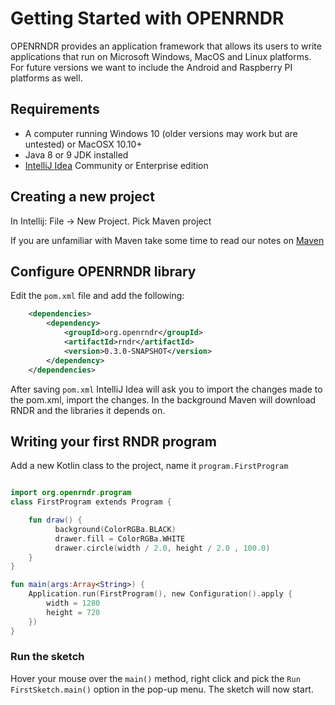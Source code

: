 # Getting Started with OPENRNDR #

OPENRNDR provides an application framework that allows its users to write applications that run on Microsoft Windows, MacOS and Linux platforms. For future versions we want to include the Android and Raspberry PI platforms as well.

## Requirements ##
 
 * A computer running Windows 10 (older versions may work but are untested) or MacOSX 10.10+
 * Java 8 or 9 JDK installed
 * [IntelliJ Idea](Tools_IntelliJIdea) Community or Enterprise edition

## Creating a new project

In Intellij: File -> New Project. Pick Maven project

If you are unfamiliar with Maven take some time to read our notes on [Maven](Tools_Maven)

## Configure OPENRNDR library

Edit the `pom.xml` file and add the following:

```xml
    <dependencies>
        <dependency>
            <groupId>org.openrndr</groupId>
            <artifactId>rndr</artifactId>
            <version>0.3.0-SNAPSHOT</version>
        </dependency>
    </dependencies>
```

After saving `pom.xml` IntelliJ Idea will ask you to import the changes made to the pom.xml, import the changes. In the background Maven will download RNDR and the libraries it depends on.

## Writing your first RNDR program

Add a new Kotlin class to the project, name it `program.FirstProgram`

```kotlin

import org.openrndr.program
class FirstProgram extends Program {

    fun draw() {
          background(ColorRGBa.BLACK)
          drawer.fill = ColorRGBa.WHITE
          drawer.circle(width / 2.0, height / 2.0 , 100.0)
    }   
}

fun main(args:Array<String>) {
    Application.run(FirstProgram(), new Configuration().apply {
        width = 1280
        height = 720
    })
}

```
### Run the sketch

Hover your mouse over the `main()` method, right click and pick the `Run FirstSketch.main()` option in the pop-up menu. The sketch will now start.
